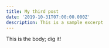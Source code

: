 ```yaml
---
title: My third post
date: '2019-10-31T07:00:00.000Z'
description: This is a sample excerpt
---
```

This is the body; dig it!